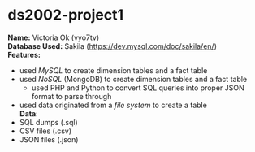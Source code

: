 # ds2002-project1
**Name:** Victoria Ok (vyo7tv) <br>
**Database Used:** Sakila (https://dev.mysql.com/doc/sakila/en/) <br>
**Features:** <br>
- used *MySQL* to create dimension tables and a fact table
- used *NoSQL* (MongoDB) to create dimension tables and a fact table
    - used PHP and Python to convert SQL queries into proper JSON format to parse through
- used data originated from a *file system* to create a table <br>
**Data**: <br>
- SQL dumps (.sql)
- CSV files (.csv)
- JSON files (.json)